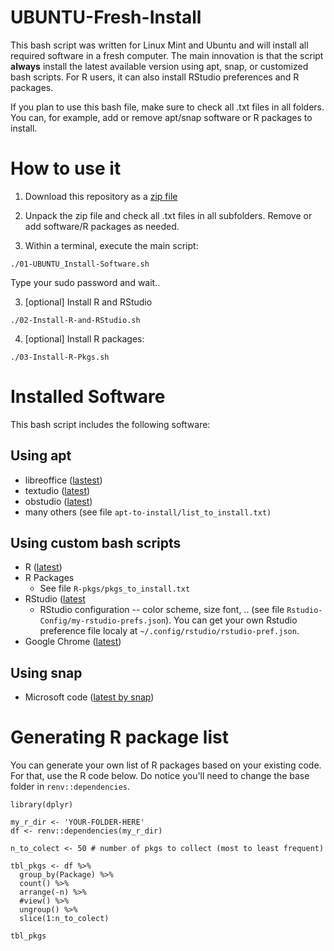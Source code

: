 # UBUNTU-Fresh-Install

This bash script was written for Linux Mint and Ubuntu and will install all required software in a fresh computer. The main innovation is that the script **always** install the latest available version using apt, snap, or customized bash scripts. For R users, it can also install RStudio preferences and R packages. 

If you plan to use this bash file, make sure to check all .txt files in all folders. You can, for example, add or remove apt/snap software or R packages to install. 

# How to use it

1) Download this repository as a [zip file](https://github.com/msperlin/UBUNTU-Fresh-Install/archive/refs/heads/main.zip)

2) Unpack the zip file and check all .txt files in all subfolders. Remove or add software/R packages as needed.

3) Within a terminal, execute the main script:

```
./01-UBUNTU_Install-Software.sh
```

Type your sudo password and wait..

3) [optional] Install R  and RStudio

```
./02-Install-R-and-RStudio.sh
```

4) [optional] Install R packages:

```
./03-Install-R-Pkgs.sh
```


# Installed Software

This bash script includes the following software:

## Using apt
- libreoffice ([lastest](https://www.libreoffice.org/))
- textudio ([latest](https://www.texstudio.org/))
- obstudio ([latest](https://obsproject.com/wiki/install-instructions#linux))
- many others (see file `apt-to-install/list_to_install.txt)`

## Using custom bash scripts
- R ([latest](https://www.r-project.org/))
- R Packages
  - See file `R-pkgs/pkgs_to_install.txt`
- RStudio ([latest](https://rstudio.com/)
  - RStudio configuration -- color scheme, size font, .. (see file `Rstudio-Config/my-rstudio-prefs.json`). You can get your own Rstudio preference file localy at `~/.config/rstudio/rstudio-pref.json`.
- Google Chrome ([latest](https://www.google.com/chrome/))

## Using snap

- Microsoft code ([latest by snap](https://snapcraft.io/code))


# Generating R package list

You can generate your own list of R packages based on your existing code. For that, use the R code below. Do notice you'll need to change the base folder in `renv::dependencies`.

```
library(dplyr)

my_r_dir <- 'YOUR-FOLDER-HERE'
df <- renv::dependencies(my_r_dir)

n_to_colect <- 50 # number of pkgs to collect (most to least frequent)

tbl_pkgs <- df %>%
  group_by(Package) %>%
  count() %>%
  arrange(-n) %>%
  #view() %>%
  ungroup() %>%
  slice(1:n_to_colect)

tbl_pkgs
```
